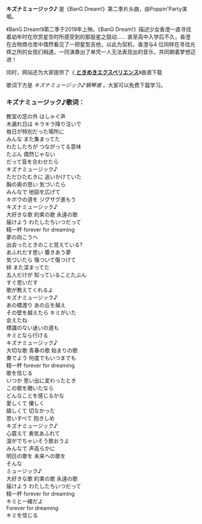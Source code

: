 

**キズナミュージック♪** 是《BanG Dream!》第二季片头曲，由Poppin'Party演唱。

《BanG Dream!》第二季于2019年上映。《BanG Dream!》描述少女香澄一直寻找着幼年时在欣赏星空时所感受到的那股星之鼓动……
直至高中入学后不久，香澄在古物商仓库中偶然看见了一把星型吉他，以此为契机、香澄与4
位同样在寻找光辉之所的女孩们相遇，一同演奏出了单凭一人无法表现出的音乐，共同朝着梦想迈进！

同时，网站还为大家提供了《[ **ときめきエクスペリエンス**](Music-10567-ときめきエクスペリエンス-BanG-Dream-OP.html
"ときめきエクスペリエンス")》曲谱下载

歌词下方是 _キズナミュージック♪钢琴谱_ ，大家可以免费下载学习。

### キズナミュージック♪歌词：

教室の窓の外 はしゃぐ声  
木漏れ日は キラキラ降り注いで  
毎日が特別だった場所に  
みんな また集まってた  
わたしたちが つながってる意味  
たぶん 偶然じゃない  
だって音を合わせたら  
キズナミュージック♪  
ただひたむきに 追いかけていた  
胸の奥の思い 気づいたら  
みんなで 地図を広げて  
キボウの道を ジグザグ進もう  
キズナミュージック♪  
大好きな歌 約束の歌 永遠の歌  
届けよう わたしたちいつだって  
精一杯 forever for dreaming  
夢の向こうへ  
出会ったときのこと覚えている?  
あふれだす思い 響きあう夢  
気づいたら 傷ついて傷つけて  
絆 また深まってた  
五人だけが 知っていることたぶん  
すぐ思いだす  
歌が教えてくれるよ  
キズナミュージック♪  
あの橋渡り あの丘を越え  
その壁を越えたら キミがいた  
会えたね  
標識のない迷いの道も  
キミとなら行ける  
キズナミュージック♪  
大切な歌 青春の歌 始まりの歌  
奏でよう 何度でもいつまでも  
精一杯 forever for dreaming  
歌を信じる  
いつか 思い出に変わったとき  
この歌を聴いたなら  
どんなことを感じるかな  
愛しくて 優しく  
嬉しくて 切なかった  
思いすべて 抱きしめ  
キズナミュージック♪  
心震えて 勇気あふれて  
涙がでちゃいそう歌おうよ  
みんなで 声高らかに  
明日の歌を 未来への歌を  
そんな  
ミュージック♪  
大好きな歌 約束の歌 永遠の歌  
届けよう わたしたちいつだって  
精一杯 forever for dreaming  
キミと一緒だよ  
Forever for dreaming  
キミを信じる

